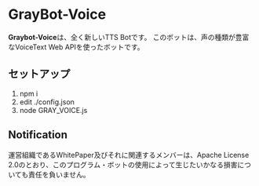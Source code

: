 # GrayBot-Voice

**Graybot-Voice**は、全く新しいTTS Botです。 このボットは、声の種類が豊富なVoiceText Web APIを使ったボットです。

## セットアップ

1. npm i
2. edit ./config.json
3. node GRAY_VOICE.js

## Notification
運営組織であるWhitePaper及びそれに関連するメンバーは、Apache License 2.0のとおり、このプログラム・ボットの使用によって生じたいかなる損害についても責任を負いません。
